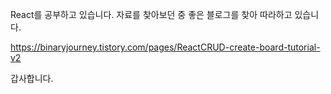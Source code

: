 React를 공부하고 있습니다. 자료를 찾아보던 중 좋은 블로그를 찾아 따라하고 있습니다.

https://binaryjourney.tistory.com/pages/ReactCRUD-create-board-tutorial-v2

갑사합니다.
